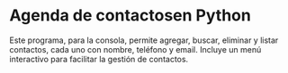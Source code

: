 # Agenda de contactosen Python

Este programa, para la consola, permite agregar, buscar, eliminar y listar contactos, cada uno con nombre, teléfono y email. Incluye un menú interactivo para facilitar la gestión de contactos.
